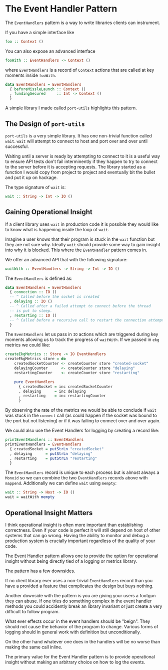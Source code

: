 # The Event Handler Pattern

The `EventHandlers` pattern is a way to write libraries clients can instrument.

If you have a simple interface like

```haskell
foo :: Context ()
```

You can also expose an advanced interface

```haskell
fooWith :: EventHandlers -> Context ()
```

where `EventHandlers` is a record of `Context` actions that are called at key moments inside `fooWith`.

```haskell
data EventHandlers = EventHandlers
  { beforeMissleLaunch :: Context ()
  , fundingSecured     :: Int -> Context ()
  }
```

A simple library I made called `port-utils` highlights this pattern.

## The Design of `port-utils`

`port-utils` is a very simple library. It has one non-trivial function called `wait`. `wait` will attempt to connect to host and port over and over until successful.

Waiting until a server is ready by attempting to connect to it is a useful way to ensure API tests don't fail interminently if they happen to try to connect to the server before it is accepting requests. The library started as a function I would copy from project to project and eventually bit the bullet and put it up on hackage.

The type signature of `wait` is:

```haskell
wait :: String -> Int -> IO ()
```

## Gaining Operational Insight

If a client library uses `wait` in production code it is possible they would like to know what is happening inside the loop of `wait`.

Imagine a user knows that their program is stuck in the `wait` function but they are not sure why. Ideally `wait` should provide some way to gain insight into why it is blocked. This where the `EventHandler` pattern comes in.

We offer an advanced API that with the following signature:

```haskell
waitWith :: EventHandlers -> String -> Int -> IO ()
```

The `EventHandlers` is defined as:

```haskell
data EventHandlers = EventHandlers
  { connection :: IO ()
  -- ^ Called before the socket is created
  , delaying :: IO ()
  -- ^ Called after a failed attempt to connect before the thread
  -- is put to sleep.
  , restarting :: IO ()
  -- ^ Called before a recursive call to restart the connection attempt
  }
```

The `EventHandlers` let us pass in `IO` actions which are triggered during key moments allowing us to track the progress of `waitWith`. If we passed in `ekg` metrics we could like:

```haskell
createEkgMetrics :: Store -> IO EventHandlers
createEkgMetrics store = do
    createdSocketCounter <- createCounter store "created-socket"
    delayingCounter      <- createCounter store "delaying"
    restartingCounter    <- createCounter store "restarting"

    pure EventHandlers
      { createdSocket = inc createdSocketCounter
      , delaying      = inc delaying
      , restarting    = inc restartingCounter
      }
```

By observing the rate of the metrics we would be able to conclude if `wait` was stuck in the `connect` call (as could happen if the socket was bound to the port but not listening) or if it was failing to connect over and over again.

We could also use the Event Handlers for logging by creating a record like:

```haskell
printEventHandlers :: EventHandlers
printEventHandlers = EventHandlers
  { createdSocket = putStrLn "createdSocket"
  , delaying      = putStrLn "delaying"
  , restarting    = putStrLn "restarting"
  }
```

The `EventHandlers` record is unique to each process but is almost always a `Monoid` so we can combine the two `EventHandlers` records above with `mappend`. Additionally we can define `wait` using `mempty`:

```haskell
wait :: String -> Host -> IO ()
wait = waitWith mempty
```

## Operational Insight Matters

I think operational insight is often more important than establishing correctness. Even if your code is perfect it will still depend on host of other systems that can go wrong. Having the ability to monitor and debug a production system is crucially important regardless of the quality of your code.

The Event Handler pattern allows one to provide the option for operational insight without being directly tied of a logging or metrics library.

The pattern has a few downsides.

If no client library ever uses a non-trivial `EventHandlers` record than you have a provided a feature that complicates the design but buys nothing.

Another downside with the pattern is you are giving your users a footgun they can abuse. If one tries do something complex in the event handler methods you could accidently break an library invariant or just create a very difficult to follow program.

What ever effects occur in the event handlers should be "beign". They should not cause the behavior of the program to change. Various forms of logging should in general work with definition but unconditionally.

On the other hand whatever one does in the handlers will be no worse than making the same call inline.

The primary value for the Event Handler pattern is to provide operational insight without making an arbitrary choice on how to log the events.

